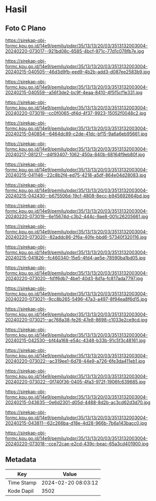 # Hasil

## Foto C Plano

https://sirekap-obj-formc.kpu.go.id/14e9/pemilu/pdpr/35/13/13/20/03/3513132003004-20240220-073017--921bd08c-6585-4bcf-971c-77d1c078fb7e.jpg

https://sirekap-obj-formc.kpu.go.id/14e9/pemilu/pdpr/35/13/13/20/03/3513132003004-20240215-040505--46d3d9fb-eed9-4b2b-add3-d087ee2583b9.jpg

https://sirekap-obj-formc.kpu.go.id/14e9/pemilu/pdpr/35/13/13/20/03/3513132003004-20240215-040559--a56f3de2-bc9f-4eaa-8410-4f5f5cf1e331.jpg

https://sirekap-obj-formc.kpu.go.id/14e9/pemilu/pdpr/35/13/13/20/03/3513132003004-20240220-073019--cc0f0065-df4d-4f37-9923-15052f0048c2.jpg

https://sirekap-obj-formc.kpu.go.id/14e9/pemilu/pdpr/35/13/13/20/03/3513132003004-20240215-040854--6464dc89-c2de-41dc-bf15-9a6a6eb95661.jpg

https://sirekap-obj-formc.kpu.go.id/14e9/pemilu/pdpr/35/13/13/20/03/3513132003004-20240217-081217--d4f93407-1062-450a-840b-68164f9eb80f.jpg

https://sirekap-obj-formc.kpu.go.id/14e9/pemilu/pdpr/35/13/13/20/03/3513132003004-20240215-041146--22c8b2f4-ed75-4218-a5df-864e04d28083.jpg

https://sirekap-obj-formc.kpu.go.id/14e9/pemilu/pdpr/35/13/13/20/03/3513132003004-20240215-042430--b675506d-19cf-4808-8ecc-b945692664bd.jpg

https://sirekap-obj-formc.kpu.go.id/14e9/pemilu/pdpr/35/13/13/20/03/3513132003004-20240220-073019--6e15674d-c3b2-444c-9ae8-001c26205661.jpg

https://sirekap-obj-formc.kpu.go.id/14e9/pemilu/pdpr/35/13/13/20/03/3513132003004-20240220-073020--82addc86-2f6a-40fe-bbd6-57340f320116.jpg

https://sirekap-obj-formc.kpu.go.id/14e9/pemilu/pdpr/35/13/13/20/03/3513132003004-20240215-041826--fc460340-15e5-4fd4-ae5e-78590ba1bd05.jpg

https://sirekap-obj-formc.kpu.go.id/14e9/pemilu/pdpr/35/13/13/20/03/3513132003004-20240220-073020--fd1f6db7-4be1-40d3-8d1a-fc817ada7797.jpg

https://sirekap-obj-formc.kpu.go.id/14e9/pemilu/pdpr/35/13/13/20/03/3513132003004-20240220-073021--9cc8b265-5496-47a3-a497-8f94ea8f6d15.jpg

https://sirekap-obj-formc.kpu.go.id/14e9/pemilu/pdpr/35/13/13/20/03/3513132003004-20240220-073021--ac768a38-fe26-47e8-8698-c1033e2ce9cd.jpg

https://sirekap-obj-formc.kpu.go.id/14e9/pemilu/pdpr/35/13/13/20/03/3513132003004-20240215-042530--bf44a168-e54c-4348-b33b-91c5f3c48161.jpg

https://sirekap-obj-formc.kpu.go.id/14e9/pemilu/pdpr/35/13/13/20/03/3513132003004-20240220-073022--ac319ee1-6d78-44e9-a726-6fe3da411eb1.jpg

https://sirekap-obj-formc.kpu.go.id/14e9/pemilu/pdpr/35/13/13/20/03/3513132003004-20240220-073022--0f740f36-0405-4fa3-972f-1906fc639685.jpg

https://sirekap-obj-formc.kpu.go.id/14e9/pemilu/pdpr/35/13/13/20/03/3513132003004-20240215-043635--0e6d2301-d05d-4488-8d2b-ac3cd62d3d70.jpg

https://sirekap-obj-formc.kpu.go.id/14e9/pemilu/pdpr/35/13/13/20/03/3513132003004-20240215-043811--62c266ba-d18e-4d28-966b-7b6a143bacc0.jpg

https://sirekap-obj-formc.kpu.go.id/14e9/pemilu/pdpr/35/13/13/20/03/3513132003004-20240220-073018--cce72cae-e2cd-439c-beac-65a3cd401900.jpg


## Metadata

| Key        | Value               |
| ---------- | ------------------- |
| Time Stamp | 2024-02-20 08:03:12 |
| Kode Dapil | 3502                |



